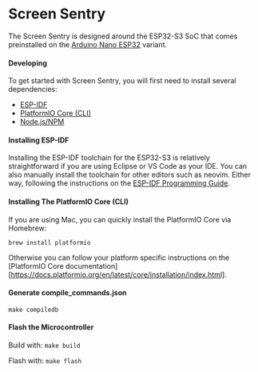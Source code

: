 # Screen Sentry

The Screen Sentry is designed around the ESP32-S3 SoC that comes preinstalled on the [Arduino Nano ESP32](https://store-usa.arduino.cc/products/nano-esp32)
variant.

#### Developing
To get started with Screen Sentry, you will first need to install several dependencies:

- [ESP-IDF](https://idf.espressif.com/)
- [PlatformIO Core (CLI)](https://docs.platformio.org/en/latest/core/index.html)
- [Node.js/NPM](https://nodejs.org/en)

#### Installing ESP-IDF
Installing the ESP-IDF toolchain for the ESP32-S3 is relatively straightforward if you are using Eclipse or VS Code as
your IDE. You can also manually install the toolchain for other editors such as neovim. Either way, following the instructions
on the [ESP-IDF Programming Guide](https://docs.espressif.com/projects/esp-idf/en/stable/esp32s3/get-started/index.html#installation).

#### Installing The PlatformIO Core (CLI)
If you are using Mac, you can quickly install the PlatformIO Core via Homebrew:


```
brew install platformio
```

Otherwise you can follow your platform specific instructions on the [PlatformIO Core documentation][https://docs.platformio.org/en/latest/core/installation/index.html].

#### Generate compile_commands.json
`make compiledb`

#### Flash the Microcontroller
Build with:
`make build`

Flash with:
`make flash`
